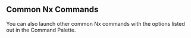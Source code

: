 ## Common Nx Commands

You can also launch other common Nx commands with the options listed out in the Command Palette.
